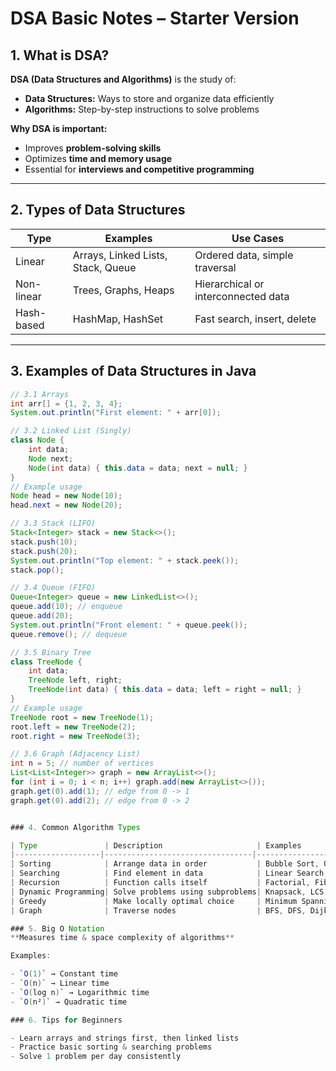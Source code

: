 # DSA Basic Notes – Starter Version

## 1. What is DSA?
**DSA (Data Structures and Algorithms)** is the study of:  
- **Data Structures:** Ways to store and organize data efficiently  
- **Algorithms:** Step-by-step instructions to solve problems

**Why DSA is important:**  
- Improves **problem-solving skills**  
- Optimizes **time and memory usage**  
- Essential for **interviews and competitive programming**

---

## 2. Types of Data Structures

| Type        | Examples                | Use Cases                        |
|------------|------------------------|---------------------------------|
| Linear      | Arrays, Linked Lists, Stack, Queue | Ordered data, simple traversal |
| Non-linear  | Trees, Graphs, Heaps   | Hierarchical or interconnected data |
| Hash-based  | HashMap, HashSet       | Fast search, insert, delete     |

---

## 3. Examples of Data Structures in Java

```java
// 3.1 Arrays
int arr[] = {1, 2, 3, 4};
System.out.println("First element: " + arr[0]);

// 3.2 Linked List (Singly)
class Node {
    int data;
    Node next;
    Node(int data) { this.data = data; next = null; }
}
// Example usage
Node head = new Node(10);
head.next = new Node(20);

// 3.3 Stack (LIFO)
Stack<Integer> stack = new Stack<>();
stack.push(10);
stack.push(20);
System.out.println("Top element: " + stack.peek());
stack.pop();

// 3.4 Queue (FIFO)
Queue<Integer> queue = new LinkedList<>();
queue.add(10); // enqueue
queue.add(20);
System.out.println("Front element: " + queue.peek());
queue.remove(); // dequeue

// 3.5 Binary Tree
class TreeNode {
    int data;
    TreeNode left, right;
    TreeNode(int data) { this.data = data; left = right = null; }
}
// Example usage
TreeNode root = new TreeNode(1);
root.left = new TreeNode(2);
root.right = new TreeNode(3);

// 3.6 Graph (Adjacency List)
int n = 5; // number of vertices
List<List<Integer>> graph = new ArrayList<>();
for (int i = 0; i < n; i++) graph.add(new ArrayList<>());
graph.get(0).add(1); // edge from 0 -> 1
graph.get(0).add(2); // edge from 0 -> 2


### 4. Common Algorithm Types

| Type               | Description                     | Examples                               |
|-------------------|---------------------------------|---------------------------------------|
| Sorting            | Arrange data in order           | Bubble Sort, Quick Sort, Merge Sort   |
| Searching          | Find element in data            | Linear Search, Binary Search          |
| Recursion          | Function calls itself           | Factorial, Fibonacci                  |
| Dynamic Programming| Solve problems using subproblems| Knapsack, LCS                         |
| Greedy             | Make locally optimal choice     | Minimum Spanning Tree (Kruskal, Prim)|
| Graph              | Traverse nodes                  | BFS, DFS, Dijkstra                    |

### 5. Big O Notation
**Measures time & space complexity of algorithms**

Examples:

- `O(1)` → Constant time  
- `O(n)` → Linear time  
- `O(log n)` → Logarithmic time  
- `O(n²)` → Quadratic time  

### 6. Tips for Beginners

- Learn arrays and strings first, then linked lists  
- Practice basic sorting & searching problems  
- Solve 1 problem per day consistently  




